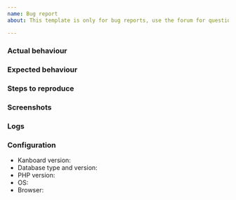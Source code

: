```yaml
---
name: Bug report
about: This template is only for bug reports, use the forum for questions and feature requests.

---
```


<!-- Please, read the documentation: https://docs.kanboard.org/ -->
<!-- Ask questions on the Forum: https://kanboard.discourse.group/ -->

### Actual behaviour

<!-- A clear and concise description of what the bug is. -->

### Expected behaviour

<!-- A clear and concise description of what you expected to happen. -->

### Steps to reproduce


### Screenshots

<!-- If applicable, add screenshots to help explain your problem. -->

### Logs


### Configuration

- Kanboard version:
- Database type and version:
- PHP version:
- OS:
- Browser:
